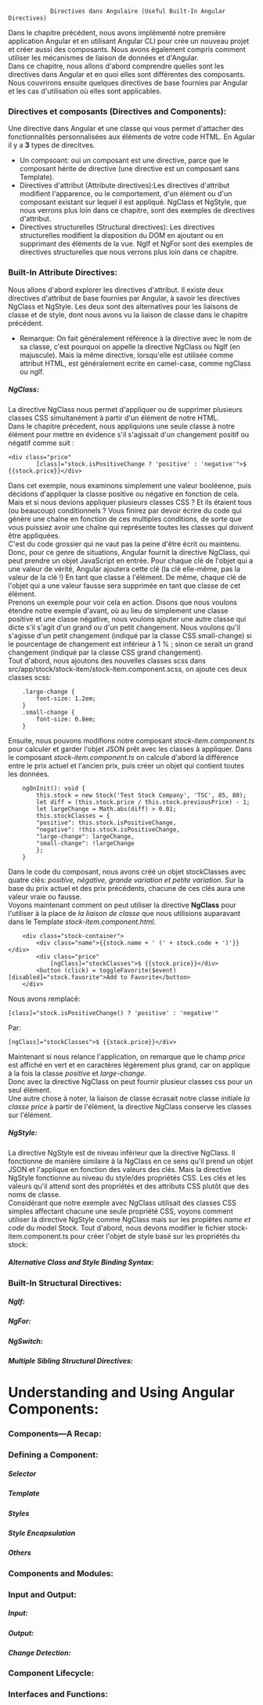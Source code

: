 				Directives dans Angulaire (Useful Built-In Angular Directives)
				

Dans le chapitre précédent, nous avons implémenté notre première application Angular et en utilisant Angular CLI pour crée un nouveau projet et créer aussi des composants. Nous avons également compris comment utiliser les mécanismes de liaison de données et d'Angular.       
Dans ce chapitre, nous allons d'abord comprendre quelles sont les directives dans Angular et en quoi elles sont différentes des composants. Nous couvrirons ensuite quelques directives de base fournies par Angular et les cas d'utilisation où elles sont applicables.      
### Directives et composants (Directives and Components):
Une directive dans Angular et une classe qui vous permet d'attacher des fonctionnalités personnalisées aux éléments de votre code HTML.  En Agular il y a **3** types de direcitves. 
* Un compsoant: oui un composant est une directive, parce que le composant hérite de directive (une directive est un composant sans Template).  
* Directives d'attribut (Attribute directives):Les directives d'attribut modifient l'apparence, ou le comportement, d'un élément ou d'un composant existant sur lequel il est appliqué. NgClass et NgStyle, que nous verrons plus loin dans ce chapitre, sont des exemples de directives d'attribut.    
* Directives structurelles (Structural directives): Les directives structurelles modifient la disposition du DOM en ajoutant ou en supprimant des éléments de la vue. NgIf et NgFor sont des exemples de directives structurelles que nous verrons plus loin dans ce chapitre.     

### Built-In Attribute Directives:  
Nous allons d'abord explorer les directives d'attribut. Il existe deux directives d'attribut de base fournies par Angular, à savoir les directives NgClass et NgStyle. Les deux sont des alternatives pour les liaisons de classe et de style, dont nous avons vu la liaison de classe dans le chapitre précédent.   
* Remarque:   On fait généralement référence à la directive avec le nom de sa classe, c'est pourquoi on appelle la directive NgClass ou NgIf (en majuscule). Mais la même directive, lorsqu'elle est utilisée comme attribut HTML, est généralement ecrite en camel-case, comme ngClass ou ngIf.     

##### NgClass:
La directive NgClass nous permet d'appliquer ou de supprimer plusieurs classes CSS simultanément à partir d'un élément de notre HTML.   
Dans le chapitre précedent, nous appliquions une seule classe à notre élément pour mettre en évidence s'il s'agissait d'un changement positif ou négatif comme suit :

	<div class="price"
			[class]="stock.isPositiveChange ? 'positive' : 'negative'">$ {{stock.price}}</div>
Dans cet exemple, nous examinons simplement une valeur booléenne, puis décidons d'appliquer la classe positive ou négative en fonction de cela. Mais et si nous devions appliquer plusieurs classes CSS ? Et ils étaient tous (ou beaucoup) conditionnels ? Vous finirez par devoir écrire du code qui génère une chaîne en fonction de ces multiples conditions, de sorte que vous puissiez avoir une chaîne qui représente toutes les classes qui doivent être appliquées.      
C'est du code grossier qui ne vaut pas la peine d'être écrit ou maintenu. Donc, pour ce genre de situations, Angular fournit la directive NgClass, qui peut prendre un objet JavaScript en entrée. Pour chaque clé de l'objet qui a une valeur de vérité, Angular ajoutera cette clé (la clé elle-même, pas la valeur de la clé !) En tant que classe à l'élément. De même, chaque clé de l'objet qui a une valeur fausse sera supprimée en tant que classe de cet élément.         
Prenons un exemple pour voir cela en action. Disons que nous voulons étendre notre exemple d'avant, où au lieu de simplement une classe positive et une classe négative, nous voulons ajouter une autre classe qui dicte s'il s'agit d'un grand ou d'un petit changement. Nous voulons qu'il s'agisse d'un petit changement (indiqué par la classe CSS small-change) si le pourcentage de changement est inférieur à 1 % ; sinon ce serait un grand changement (indiqué par la classe CSS grand changement).       
Tout d'abord, nous ajoutons des nouvelles classes scss dans src/app/stock/stock-item/stock-item.component.scss, on ajoute ces deux classes scss:   

		.large-change {
			font-size: 1.2em;
		}
		.small-change {
			font-size: 0.8em;
		}
Ensuite, nous pouvons modifions notre composant *stock-item.component.ts* pour calculer et garder l'objet JSON prêt avec les classes à appliquer. Dans le composant *stock-item.component.ts* on calcule d'abord la différence entre le prix actuel et l'ancien prix, puis créer un objet qui contient toutes les données.    

		ngOnInit(): void {
			this.stock = new Stock('Test Stock Company', 'TSC', 85, 80);
			let diff = (this.stock.price / this.stock.previousPrice) - 1;
			let largeChange = Math.abs(diff) > 0.01;
			this.stockClasses = {
			"positive": this.stock.isPositiveChange,
			"negative": !this.stock.isPositiveChange,
			"large-change": largeChange,
			"small-change": !largeChange
			};
		}
Dans le code du composant, nous avons créé un objet stockClasses avec quatre clés: *positive, négative, grande variation et petite variation*. Sur la base du prix actuel et des prix précédents, chacune de ces clés aura une valeur vraie ou fausse.      
Voyons maintenant comment on peut utiliser la directive **NgClass** pour l'utiliser à la place de *la liaison de classe* que nous utilisions auparavant dans le Template *stock-item.component.html*.      

		<div class="stock-container">
			<div class="name">{{stock.name + ' (' + stock.code + ')'}}</div>
			<div class="price"
				[ngClass]="stockClasses">$ {{stock.price}}</div>
			<button (click) = toggleFavorite($event) [disabled]="stock.favorite">Add to Favorite</button>
		</div>
Nous avons remplacé:    

	[class]="stock.isPositiveChange() ? 'positive' : 'negative'"
Par:    

	[ngClass]="stockClasses">$ {{stock.price}}</div>
Maintenant si nous relance l'application, on remarque que le champ *price* est affiché en vert et en caractères légèrement plus grand, car on applique à la fois la classe *positive* et *large-change*.      
Donc avec la directive NgClass on peut fournir plusieur classes css pour un seul élément.    
Une autre chose à noter, la liaison de classe écrasait notre classe initiale *la classe price* à partir de l'élément, la directive NgClass conserve les classes sur l'élément.     
##### NgStyle: 
La directive NgStyle est de niveau inférieur que la directive NgClass. Il fonctionne de manière similaire à la NgClass en ce sens qu'il prend un objet JSON et l'applique en fonction des valeurs des clés. Mais la directive NgStyle fonctionne au niveau du style/des propriétés CSS. Les clés et les valeurs qu'il attend sont des propriétés et des attributs CSS plutôt que des noms de classe.      
Considérant que notre exemple avec NgClass utilisait des classes CSS simples affectant chacune une seule propriété CSS, voyons comment utiliser la directive NgStyle comme NgClass mais sur les propiètes *name et code* du model Stock. Tout d'abord, nous devons modifier le fichier stock-item.component.ts pour créer l'objet de style basé sur les propriétés du stock:      

#####  Alternative Class and Style Binding Syntax: 
### Built-In Structural Directives:  
##### NgIf: 
##### NgFor:
##### NgSwitch:
##### Multiple Sibling Structural Directives:
# Understanding and Using Angular Components: 
### Components—A Recap: 
### Defining a Component: 
##### Selector
##### Template
##### Styles
##### Style Encapsulation
##### Others
### Components and Modules:
### Input and Output:
##### Input: 
##### Output: 
##### Change Detection: 
### Component Lifecycle: 
### Interfaces and Functions: